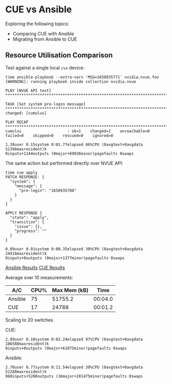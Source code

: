 # CUE vs Ansible 
Exploring the following topics:

* Comparing CUE with Ansible
* Migrating from Ansible to CUE


## Resource Utilisation Comparison

Test against a single local `cvx` device:

```
time ansible-playbook --extra-vars 'MSG=1658935771' nvidia.nvue.foo
[WARNING]: running playbook inside collection nvidia.nvue

PLAY [NVUE API test] *********************************************************************************************************************************************************************************************************************************************************

TASK [Set system pre-login message] ******************************************************************************************************************************************************************************************************************************************
changed: [cumulus]

PLAY RECAP *******************************************************************************************************************************************************************************************************************************************************************
cumulus                    : ok=1    changed=1    unreachable=0    failed=0    skipped=0    rescued=0    ignored=0

1.38user 0.15system 0:01.77elapsed 86%CPU (0avgtext+0avgdata 51396maxresident)k
0inputs+1144outputs (0major+69036minor)pagefaults 0swaps
```

The same action but performed directly over NVUE API:

```
time cue apply
PATCH RESPONSE: {
  "system": {
    "message": {
      "pre-login": "1658935788"
    }
  }
}

APPLY RESPONSE {
  "state": "apply",
  "transition": {
    "issue": {},
    "progress": ""
  }
}

0.09user 0.01system 0:00.35elapsed 30%CPU (0avgtext+0avgdata 24416maxresident)k
0inputs+0outputs (0major+1377minor)pagefaults 0swaps
```


[Ansible Results](./ansible.csv)
[CUE Results](./cue.csv)

Average over 10 measurements:

| A/C | CPU% | Max Mem (kB) | Time | 
| ----|------|--------------|------|
| Ansible | 75 | 51755.2 | 00:04.0 |
| CUE | 17 | 24788 | 00:01.2 |



Scaling to 20 switches

CUE:
```
2.09user 0.10system 0:02.24elapsed 97%CPU (0avgtext+0avgdata 186588maxresident)k
0inputs+0outputs (0major+61075minor)pagefaults 0swaps
```

Ansible:
```
2.70user 0.77system 0:11.54elapsed 30%CPU (0avgtext+0avgdata 52288maxresident)k
960inputs+5208outputs (16major+281475minor)pagefaults 0swaps
```



